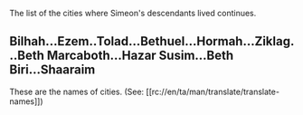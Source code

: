 The list of the cities where Simeon's descendants lived continues.

## Bilhah...Ezem..Tolad...Bethuel...Hormah...Ziklag...Beth Marcaboth...Hazar Susim...Beth Biri...Shaaraim ##

These are the names of cities. (See: [[rc://en/ta/man/translate/translate-names]])